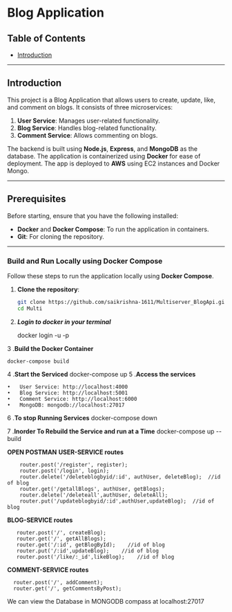 # Blog Application

## Table of Contents

- [Introduction](#introduction)


---

## Introduction

This project is a Blog Application that allows users to create, update, like, and comment on blogs. It consists of three microservices:

1. **User Service**: Manages user-related functionality.
2. **Blog Service**: Handles blog-related functionality.
3. **Comment Service**: Allows commenting on blogs.

The backend is built using **Node.js**, **Express**, and **MongoDB** as the database. The application is containerized using **Docker** for ease of deployment. The app is deployed to **AWS** using EC2 instances and Docker Mongo.

---

## Prerequisites

Before starting, ensure that you have the following installed:

- **Docker** and **Docker Compose**: To run the application in containers.
- **Git**: For cloning the repository.

---


### Build and Run Locally using Docker Compose

Follow these steps to run the application locally using **Docker Compose**.

1. **Clone the repository**:
   ```bash
   git clone https://github.com/saikrishna-1611/Multiserver_BlogApi.git
   cd Multi
2. ***Login to docker in your terminal***

   docker login -u <username> -p <password>
   
3 .**Build the Docker Container**

    docker-compose build
    
4 .**Start the Serviced**
    docker-compose up
5 .**Access the services**
   
	•	User Service: http://localhost:4000
	•	Blog Service: http://localhost:5001
	•	Comment Service: http://localhost:6000
	•	MongoDB: mongodb://localhost:27017

6 .**To stop Running Services**
   docker-compose down
   
7 .**Inorder To Rebuild the Service and run at a Time**
   docker-compose up --build

**OPEN POSTMAN**
   **USER-SERVICE routes**
   
        router.post('/register', register);
        router.post('/login', login);
        router.delete('/deleteblogbyid/:id', authUser, deleteBlog);  //id of blog
        router.get('/getallBlogs', authUser, getBlogs);
        router.delete('/deleteall',authUser, deleteAll);
        router.put('/updateblogbyid/:id',authUser,updateBlog);  //id of blog

  **BLOG-SERVICE routes**
  
       router.post('/', createBlog);
       router.get('/', getAllBlogs);
       router.get('/:id', getBlogById);    //id of blog
       router.put('/:id',updateBlog);    //id of blog
       router.post('/like/:_id',likeBlog);    //id of blog
  **COMMENT-SERVICE routes**
  
      router.post('/', addComment);
      router.get('/', getCommentsByPost); 
We can view the Database in MONGODB compass at localhost:27017
